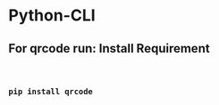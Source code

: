 # Python-CLI

<h2><b>For qrcode run: Install Requirement</b></h2><br>
<h3><code>pip install qrcode</code></h3>
